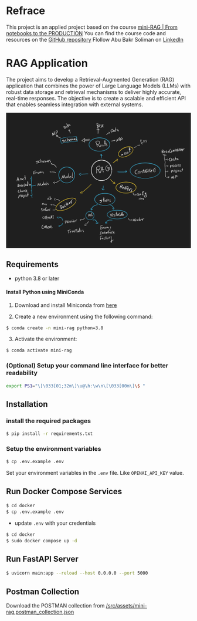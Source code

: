 # Refrace
This project is an applied project based on the course [mini-RAG | From notebooks to the PRODUCTION](https://www.youtube.com/playlist?list=PLvLvlVqNQGHCUR2p0b8a0QpVjDUg50wQj)
You can find the course code and resources on the [GitHub repository](https://github.com/bakrianoo/mini-rag/tree/tut-009)
Flollow Abu Bakr Soliman on [LinkedIn](https://www.linkedin.com/in/bakrianoo)


# RAG Application
The project aims to develop a Retrieval-Augmented Generation (RAG) application that combines the power of Large Language Models (LLMs) with robust data storage and retrieval mechanisms to deliver highly accurate, real-time responses. The objective is to create a scalable and efficient API that enables seamless integration with external systems.

![Application Diagram](./src/assets/Machine%20Learning.png)

## Requirements
- python 3.8 or later

#### Install Python using MiniConda

1) Download and install Miniconda from [here](https://docs.anaconda.com/free/miniconda/#quick-command-line-install)

2) Create a new environment using the following command:
```bash
$ conda create -n mini-rag python=3.8
```
3) Activate the environment:
```bash
$ conda activate mini-rag
```

### (Optional) Setup your command line interface for better readability
```bash
export PS1="\[\033[01;32m\]\u@\h:\w\n\[\033[00m\]\$ "
```

## Installation

### install the required packages

```bash
$ pip install -r requirements.txt
```

### Setup the environment variables
```bash
$ cp .env.example .env
```
Set your environment variables in the `.env` file. Like `OPENAI_API_KEY` value.

## Run Docker Compose Services

```bash
$ cd docker
$ cp .env.example .env
```

- update `.env` with your credentials

```bash
$ cd docker
$ sudo docker compose up -d
```


## Run FastAPI Server
```bash
$ uvicorn main:app --reload --host 0.0.0.0 --port 5000
```

## Postman Collection

Download the POSTMAN collection from [/src/assets/mini-rag.postman_collection.json](/src/assets/mini-rag.postman_collection.json)

